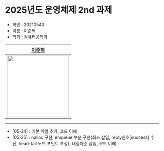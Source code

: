 # 2025년도 운영체제 2nd 과제

- 학번 : 20210543
- 이름 : 이준혁
- 학과 : 컴퓨터공학과

|[이준혁](https://github.com/beejh02)|
|:---:|
|<img src="https://avatars.githubusercontent.com/u/91623756?v=4" width="200" />|

---
- [05-24] : 기본 파일 추가, 코드 이해
- [05-25] : nalloc 구현, enqueue 부분 구현(최초 삽입, reply신호[success] 수신, head-tail 노드 포인트 조정), 내림차순 삽입, 코드 이해

